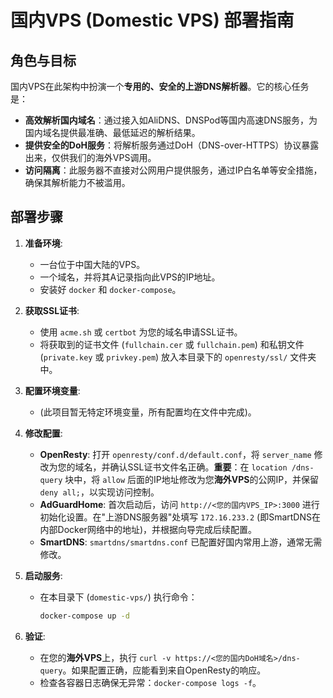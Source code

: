 # 国内VPS (Domestic VPS) 部署指南

## 角色与目标

国内VPS在此架构中扮演一个**专用的、安全的上游DNS解析器**。它的核心任务是：

-   **高效解析国内域名**：通过接入如AliDNS、DNSPod等国内高速DNS服务，为国内域名提供最准确、最低延迟的解析结果。
-   **提供安全的DoH服务**：将解析服务通过DoH（DNS-over-HTTPS）协议暴露出来，仅供我们的海外VPS调用。
-   **访问隔离**：此服务器不直接对公网用户提供服务，通过IP白名单等安全措施，确保其解析能力不被滥用。

## 部署步骤

1.  **准备环境**:
    *   一台位于中国大陆的VPS。
    *   一个域名，并将其A记录指向此VPS的IP地址。
    *   安装好 `docker` 和 `docker-compose`。

2.  **获取SSL证书**:
    *   使用 `acme.sh` 或 `certbot` 为您的域名申请SSL证书。
    *   将获取到的证书文件 (`fullchain.cer` 或 `fullchain.pem`) 和私钥文件 (`private.key` 或 `privkey.pem`) 放入本目录下的 `openresty/ssl/` 文件夹中。

3.  **配置环境变量**:
    *   (此项目暂无特定环境变量，所有配置均在文件中完成)。

4.  **修改配置**:
    *   **OpenResty**: 打开 `openresty/conf.d/default.conf`，将 `server_name` 修改为您的域名，并确认SSL证书文件名正确。**重要**：在 `location /dns-query` 块中，将 `allow` 后面的IP地址修改为您**海外VPS**的公网IP，并保留 `deny all;`，以实现访问控制。
    *   **AdGuardHome**: 首次启动后，访问 `http://<您的国内VPS_IP>:3000` 进行初始化设置。在"上游DNS服务器"处填写 `172.16.233.2` (即SmartDNS在内部Docker网络中的地址)，并根据向导完成后续配置。
    *   **SmartDNS**: `smartdns/smartdns.conf` 已配置好国内常用上游，通常无需修改。

5.  **启动服务**:
    *   在本目录下 (`domestic-vps/`) 执行命令：
        ```bash
        docker-compose up -d
        ```

6.  **验证**:
    *   在您的**海外VPS**上，执行 `curl -v https://<您的国内DoH域名>/dns-query`。如果配置正确，应能看到来自OpenResty的响应。
    *   检查各容器日志确保无异常：`docker-compose logs -f`。 